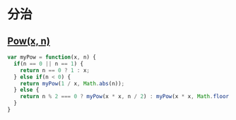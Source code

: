 # 分治

## [Pow(x, n)](https://leetcode.cn/problems/powx-n/description/)

```js
var myPow = function(x, n) {
  if(n == 0 || n == 1) {
    return n == 0 ? 1 : x;
  } else if(n < 0) {
    return myPow(1 / x, Math.abs(n));
  } else {
    return n % 2 === 0 ? myPow(x * x, n / 2) : myPow(x * x, Math.floor(n / 2)) * x;
  }
}
```

